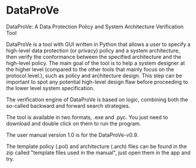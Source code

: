 # DataProVe
DataProVe: A Data Protection Policy and System Architecture Verification Tool

DataProVe is a tool with GUI written in Python that allows a user to specify a high-level data protection (or privacy) policy and a system architecture, then verify the conformance between the specified architecture and the high-level policy. The main goal of the tool is to help a system designer at the higher level (compared to the other tools that mainly focus on the protocol level.), such as policy and architecture design. This step can be important to spot any potential high-level design flaw before proceeding to the lower level system specification. 

The verification engine of DataProVe is based on logic, combining both the so-called backward and forward search strategies. 

The tool is available in two formats, .exe and .pyc. You just need to download and double click on them to run the program. 

The user manual version 1.0 is for the DataProVe-v0.9. 

The template policy (.pol) and architecture (.arch) files can be found in the zip called "template files used in the manual", just open them in the app and try. 
